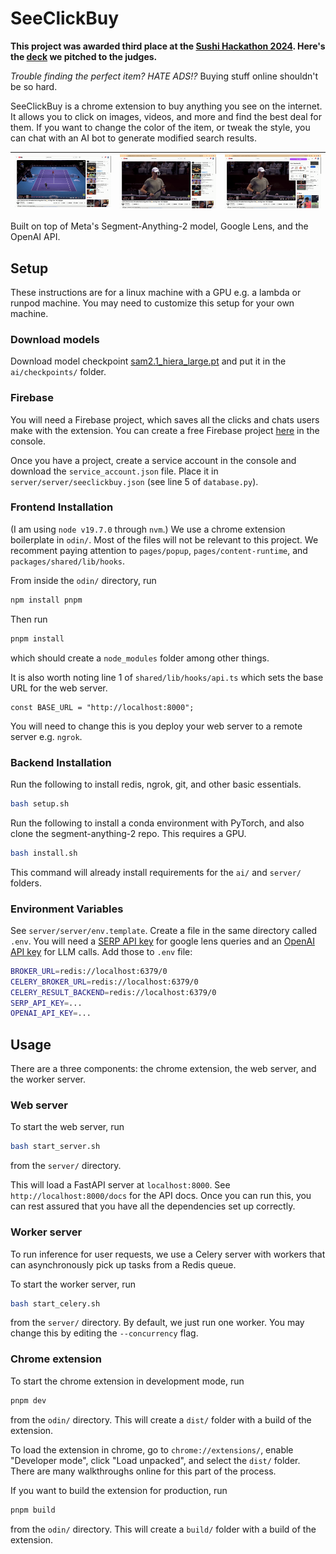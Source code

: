 # SeeClickBuy

**This project was awarded third place at the [Sushi Hackathon 2024](https://sushihackathon.com). Here's the [deck](https://docsend.com/view/vp8tgjwfptiattyn) we pitched to the judges.** 

*Trouble finding the perfect item? HATE ADS!?* Buying stuff online shouldn't be so hard.

SeeClickBuy is a chrome extension to buy anything you see on the internet. It allows you to click on images, videos, and more and find the best deal for them. If you want to change the color of the item, or tweak the style, you can chat with an AI bot to generate modified search results. 

| ![GIF 1](./assets/clip1.gif) | ![GIF 2](./assets/clip2.gif) | ![GIF 3](./assets/clip3.gif) |
|----------------------------------------|----------------------------------------|----------------------------------------|

Built on top of Meta's Segment-Anything-2 model, Google Lens, and the OpenAI API.

## Setup

These instructions are for a linux machine with a GPU e.g. a lambda or runpod machine. You may need to customize this setup for your own machine. 

### Download models

Download model checkpoint [sam2.1_hiera_large.pt](https://dl.fbaipublicfiles.com/segment_anything_2/092824/sam2.1_hiera_large.pt) and put it in the `ai/checkpoints/` folder.

### Firebase 

You will need a Firebase project, which saves all the clicks and chats users make with the extension. You can create a free Firebase project [here](https://firebase.google.com/) in the console. 

Once you have a project, create a service account in the console and download the `service_account.json` file. Place it in `server/server/seeclickbuy.json` (see line 5 of `database.py`). 

### Frontend Installation

(I am using `node v19.7.0` through `nvm`.) We use a chrome extension boilerplate in `odin/`. Most of the files will not be relevant to this project. We recomment paying attention to `pages/popup`, `pages/content-runtime`, and `packages/shared/lib/hooks`.

From inside the `odin/` directory, run 
```bash
npm install pnpm
```
Then run 
```bash
pnpm install
```
which should create a `node_modules` folder among other things.  

It is also worth noting line 1 of `shared/lib/hooks/api.ts` which sets the base URL for the web server.
```
const BASE_URL = "http://localhost:8000";
```
You will need to change this is you deploy your web server to a remote server e.g. `ngrok`.

### Backend Installation

Run the following to install redis, ngrok, git, and other basic essentials.
```bash
bash setup.sh
```
Run the following to install a conda environment with PyTorch, and also clone the segment-anything-2 repo. This requires a GPU. 
```bash
bash install.sh
```
This command will already install requirements for the `ai/` and `server/` folders.

### Environment Variables

See `server/server/env.template`. Create a file in the same directory called `.env`. You will need a [SERP API key](https://serpapi.com) for google lens queries and an [OpenAI API key](https://platform.openai.com/api-keys) for LLM calls. Add those to `.env` file:
```bash
BROKER_URL=redis://localhost:6379/0
CELERY_BROKER_URL=redis://localhost:6379/0
CELERY_RESULT_BACKEND=redis://localhost:6379/0
SERP_API_KEY=...
OPENAI_API_KEY=...
```

## Usage

There are a three components: the chrome extension, the web server, and the worker server. 

### Web server

To start the web server, run 
```bash
bash start_server.sh
```
from the `server/` directory. 

This will load a FastAPI server at `localhost:8000`. See `http://localhost:8000/docs` for the API docs. 
Once you can run this, you can rest assured that you have all the dependencies set up correctly. 

### Worker server

To run inference for user requests, we use a Celery server with workers that can asynchronously pick up tasks from a Redis queue. 

To start the worker server, run 
```bash
bash start_celery.sh
```
from the `server/` directory. By default, we just run one worker. You may change this by editing the `--concurrency` flag. 

### Chrome extension

To start the chrome extension in development mode, run
```bash
pnpm dev
```
from the `odin/` directory. This will create a `dist/` folder with a build of the extension. 

To load the extension in chrome, go to `chrome://extensions/`, enable "Developer mode", click "Load unpacked", and select the `dist/` folder. There are many walkthroughs online for this part of the process. 

If you want to build the extension for production, run 
```bash
pnpm build
```
from the `odin/` directory. This will create a `build/` folder with a build of the extension. 
